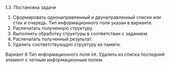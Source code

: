 1.3.	Постановка задачи
1. Сформировать однонаправленный и двунаправленный списки или стек и очередь. Тип информационного поля указан в варианте.
2. Распечатать полученную структуру.
3. Выполнить обработку структуры в соответствии с заданием.
4. Распечатать полученный результат.
5. Удалить соответствующую структуру из памяти.

 Вариант 8
 Тип информационного поля int.
 Удалить из списка последний элемент с четным информационным полем.
